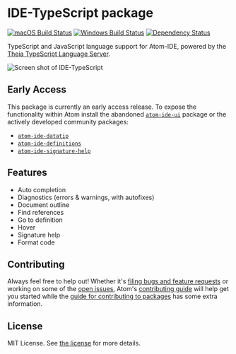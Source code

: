 # IDE-TypeScript package
[![macOS Build Status](https://travis-ci.org/atom/ide-typescript.svg?branch=master)](https://travis-ci.org/atom/ide-typescript) [![Windows Build Status](https://ci.appveyor.com/api/projects/status/o1csvdbqau6m7awm?svg=true)](https://ci.appveyor.com/project/Atom/ide-typescript/branch/master) [![Dependency Status](https://david-dm.org/atom/ide-typescript.svg)](https://david-dm.org/atom/ide-typescript)

TypeScript and JavaScript language support for Atom-IDE, powered by the [Theia TypeScript Language Server](https://github.com/theia-ide/typescript-language-server).

![Screen shot of IDE-TypeScript](https://user-images.githubusercontent.com/118951/30306800-37e3c506-972f-11e7-805c-ba5a45a6bc3c.png)

## Early Access

This package is currently an early access release. To expose the functionality within Atom install the abandoned [`atom-ide-ui`](https://atom.io/packages/atom-ide-ui) package or the actively developed community packages:

- [`atom-ide-datatip`](https://github.com/atom-ide-community/atom-ide-datatip#readme)
- [`atom-ide-definitions`](https://github.com/atom-ide-community/atom-ide-definitions#readme)
- [`atom-ide-signature-help`](https://github.com/atom-ide-community/atom-ide-signature-help#readme)

## Features

* Auto completion
* Diagnostics (errors & warnings, with autofixes)
* Document outline
* Find references
* Go to definition
* Hover
* Signature help
* Format code

## Contributing
Always feel free to help out!  Whether it's [filing bugs and feature requests](https://github.com/atom/languageserver-typescript/issues/new) or working on some of the [open issues](https://github.com/atom/languageserver-typescript/issues), Atom's [contributing guide](https://github.com/atom/atom/blob/master/CONTRIBUTING.md) will help get you started while the [guide for contributing to packages](https://github.com/atom/atom/blob/master/docs/contributing-to-packages.md) has some extra information.

## License
MIT License.  See [the license](LICENSE.md) for more details.
